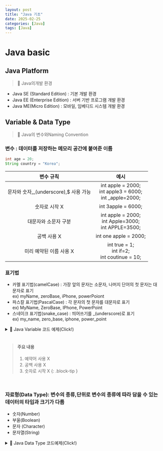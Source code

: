 ```yaml
---
layout: post
title: "Java 기초"
date: 2025-02-25
categories: [Java]
tags: [Java]
---
```


# Java basic

## Java Platform
> 📌 Java의개발 환경
- Java SE (Standard Edition) : 기본 개발 환경
- Java EE (Enterprise Edition) : 서버 기반 프로그램 개발 환경
- Java ME(Micro Edition) : 모바일, 임베디드 시스템 개발 환경


## Variable & Data Type

> 📌 Java의 변수와Naming Convention

### **변수** : 데이터를 저장하는 메모리 공간에 붙여준 이름
```java
int age = 20;
String country = "Korea";
```

|               변수 규칙               |      예시      |
|:------------------------------:|:--------------:|
| 문자와 숫자,\_(underscore),$ 사용 가능| int apple = 2000;<br>int apple3 = 6000;<br>int \_apple=2000;|
| 숫자로 시작 X | int 3apple = 6000;|
| 대문자와 소문자 구분 | int apple = 2000;<br>int Apple=3000;<br>int APPLE=3500;|
| 공백 사용 X | int one apple = 2000; |
| 미리 예약된 이름 사용 X | int true = 1;<br>int if=2;<br>int coutinue = 10;|

### **표기법** 
- 카멜 표기법(camelCase) : 가장 앞의 문자는 소문자, 나머지 단어의 첫 문자는 대문자로 표기<br> ex) myName, zeroBase, iPhone, powerPoiont
- 파스칼 표기법(PascalCase) : 각 문자의 첫 문자를 대문자로 표기<br> ex) MyName, ZeroBase, IPhone, PowerPoint
- 스네이크 표기법(snake_case) : 띄어쓰기를 \_(underscore)로 표기<br> ex) my\_name, zero\_base, iphone, power\_point



<details markdown="1">
<summary>📘 Java Variable 코드 예제(Click!)</summary>

```java
package variable.java_02_1;

public class Var1 {
    public static void main(String[] args) {

//      1. 변수 사용하기
        System.out.println("== 변수 사용하기 ==");
        int age = 10;
        System.out.println(age);

        String country = "korea";
        System.out.println(country);

//      2. 변수 이름 규칙
        System.out.println("== 변수 이름 규칙 ==");
//      2-1. 문자, 숫자, _(underscore), $ 사용 가능
        int apple = 2000;
        int apple3 = 2000;
        int _apple = 2000;
        int $apple = 2000;

        System.out.println($apple);
        System.out.println("$apple = " + $apple);

//      2-2. 숫자로 시작 X
//      int 3apple = 2000;

//      2-3. 대소문자 구분
        int apple5 = 1000;
        int Apple5 = 2000;

//      2-4. 공백 사용 X
        int one_apple = 1000;
        int oneApple = 1000;

//      2-5. 예약어 사용 X
//      예약어 예시 : true, false, if, switch, for, continue, break;


//      참고) 한글 사용 가능
        int 사과 = 1000;
        System.out.println("사과 = " + 사과);

//      3.표기법
//      3-1. 카멜 표기법 (camelCase)
//      변수, 함수
        int myAge = 10;
        int oneApplePrice = 1000;

//      3-2. 파스칼 표기법 (PascalCase)
//      클래스
        int MyAge = 10;
        int OneApplePrice = 1000;


//      참고) 스네이크 표기법 (snake_case)
//      사용 X
        int my_age = 10;
        int one_apple_price = 1000;

    }
}

```
</details>
<br>

> #### 주요 내용
>
> 1. 예약어 사용 X <br>
> 2. 공백 사용 X <br>
> 3. 숫자로 시작 X 
{: .block-tip }

<br>


### **자료형(Data Type)**: 변수의 종류,단위로 변수의 종류에 따라 담을 수 있는 데이터의 타입과 크기가 다름
- 숫자(Number)
- 부울(Boolean)
- 문자 (Character)
- 문자열(String)

<details markdown="1">
<summary>📘 Java Data Type 코드예제(Click!)</summary>
```java
package variable.java_02_2;

public class Var2 {
    public static void main(String[] args) {

//      1. 자료형 - 숫자
        System.out.println("== 숫자 ==");

//      1-1. 정수
        int intNum = 10;
        System.out.println("intNum = " + intNum);

        System.out.println(Integer.MIN_VALUE);
        System.out.println(Integer.MAX_VALUE);

        int intNum2 = Integer.MAX_VALUE;
        System.out.println("intNum2 = " + intNum2);
        int intNum3 = Integer.MAX_VALUE + 1;
        System.out.println("intNum3 = " + intNum3);
        long longNum = (long) Integer.MAX_VALUE + 1;
        System.out.println("longNum = " + longNum);


//      1-2. 실수
        float floatNum = 1.23f;
        double doubleNum = 1.23;
        System.out.println(Float.MAX_VALUE);
        System.out.println(Double.MAX_VALUE);


//      1-3. 2진수 / 8진수 / 16진수
        int numBase2 = 0b1100;
        System.out.println("numBase2 = " + numBase2);
        int numBase8 = 014;
        System.out.println("numBase8 = " + numBase8);
        int numBase16 = 0xC;
        System.out.println("numBase16 = " + numBase16);

        System.out.println("0b" + Integer.toBinaryString(numBase2));
        System.out.println("0" + Integer.toOctalString(numBase8));
        System.out.println("0x" + Integer.toHexString(numBase16));

//      2. 자료형 - 부울
        System.out.println("== 부울 ==");
        boolean isPass = true;
        System.out.println("isPass = " + isPass);
        boolean isOk = false;
        System.out.println("isOk = " + isOk);

//      3. 자료형 - 문자
        System.out.println("== 문자 ==");
        char keyFirst = 'a';
        System.out.println("keyFirst = " + keyFirst);
        char keyLast = 'z';
        System.out.println((int)keyFirst);
        System.out.println((int)keyLast);
    }
}

```
</details>

<br>
> #### 주요 내용
>
> 1. float의 경우 f를 뒤에 붙여줄 것 (ex. 1.23f) <br>
> 2. 2진수 → 0b, 8진수 → 0, 16진수 → 0x <br>
> 3. Integer.MIN_VALUE, MAX_VALUE <br>
> 4. Integer.toBinaryString,toOctalString,toHexString <br>
> 5. Type Casting
{: .block-tip }

<br><br>


### **문자열(String)**
- 문자들로 이루어진 집합
- String Method : equals, indexOf, replace, substring, toUpperCase

### **StringBuffer**
- 문자열을 자주 추가하거나 변경할 때 사용하는 자료형
```java
StringBuffer sb1 = new StringBuffer("Hello World!");
```
- StringBuffer Method : append, insert, substring

### **배열(Array)**
- 많은 수의 데이터를 담을 수 있는 자료형
```java
int[] myArray1 = {1,2,3,4,5};
char[] myAraay2 = {'a','b','c','d','e'};
```

<br>
<details markdown="1">
<summary>📘 Java String,Array 예제(Click!)</summary>
```java
package variable.java_02_3;

public class Var3 {
    public static void main(String[] args) {

//      1.자료형 - 문자열
        System.out.println("== 문자열 ==");
        String s1 = "Hello World!";
        System.out.println("s1 = " + s1);
        String s2 = "01234";
        System.out.println("s2 = " + s2);


//      1-1. equals
        String s3 = "Hi";
        String s4 = "Hi";
        System.out.println(s3.equals(s4));
        System.out.println(s3 == s4);
        String s5 = new String("Hi");
        System.out.println(s3.equals(s5));
        System.out.println(s3 == s5);

//      1-2. indexOf
        String s6 = "Hello! World!";
        System.out.println(s6.indexOf("!"));
        System.out.println(s6.indexOf("!", s6.indexOf("!") + 1));

//      1-3. replace
        String s7 = s6.replace("Hello", "Bye");
        System.out.println("s7 = " + s7);

//      1-4. subString
        System.out.println(s7.substring(0, 3));
        System.out.println(s7.substring(0, s7.indexOf("!") + 1));

//      1-5. toUpperCase
        System.out.println(s7.toUpperCase());

//      2. 자료형 - StringBuffer
        System.out.println("== StringBuffer ==");
        StringBuffer sb1 = new StringBuffer();
        sb1.append("01234");
        System.out.println("sb1 = " + sb1);
        sb1.append("56789");
        System.out.println("sb1 = " + sb1);

        String a = "01234";
        String b = "56789";
        String bak = a;
        System.out.println(a == bak);

        a += b;
        System.out.println(a);
        System.out.println(a == bak);


//      3. 자료형 - 배열
        System.out.println("== 배열 ==");
        int[] myArray1 = {1, 2, 3, 4, 5};
        System.out.println(myArray1[0]);
        System.out.println(myArray1[1]);
        System.out.println(myArray1[2]);
        System.out.println(myArray1[3]);
        System.out.println(myArray1[4]);

        char[] myArray2 = {'a', 'b', 'c', 'd', 'e'};
        System.out.println(myArray2[2]);

        String[] myArray3 = new String[3];
        myArray3[0] = "Hello";
        myArray3[1] = " ";
        myArray3[2] = "World!";
        System.out.println(myArray3[0] + myArray3[1] + myArray3[2]);
    }
}
```
</details>

<br>
> #### 주요 내용
> 1. equals와 == 의 차이 (equality, identity)<br>
> 2. indexOf, replace, subString, toUpperCase 등의 문자열 Method<br>
> 3. StringBuffer의 사용방식<br>
> 4. Array의 사용방식
{: .block-tip }


<br><br>
### **리스트(List)**
- 배열과 같이 여러 데이터를 담을 수 있는 자료형
- 추가로 여러가지 Method 제공
```java
ArrayList l1 = new ArrayList();
l1.add(1);
```
- 리스트 Method : add, get, size, remove, clear, sort, contains


### **맵(Map)**
- key,value 형태로 데이터를 저장하는 자료형
```java
HashMap<String,String>map = new HashMap<String,String>();
map.put("product","kiwi");
map.put("price","9000");
```
- Map Method : put, get, size, remove, containsKey


### **제네릭스(Generics)**
- 자료형을 명시적으로 지정
- 제한적일 수 있으나 안정성을 높여주고 형변환을 줄여줌
```java
ArrayList<String> l1 = new ArrayList<String>();
HashMap<String,Integer> map1 = new HashMap<String,Integer>();
```
<br>

<details markdown="1">
<summary>📘 Java List,Map 예제(Click!)</summary>
```java
package variable.java_02_4;

import java.util.ArrayList;
import java.util.Comparator;
import java.util.HashMap;

public class Var4 {
    public static void main(String[] args) {

//      1. 자료형 - 리스트
        System.out.println("== 리스트 ==");
        ArrayList l1 = new ArrayList();

//      1-1. add
        l1.add(1);
        l1.add("hello");
        l1.add(2);
        l1.add(3);
        l1.add(4);
        l1.add("world");
        System.out.println("l1 = " + l1);

        l1.add(0, 1);
        System.out.println("l1 = " + l1);

//      1-2. get
        System.out.println(l1.get(0));
        System.out.println(l1.get(3));


//      1-3. size
        System.out.println(l1.size());

//      1-4. remove
        System.out.println(l1.remove(0));
        System.out.println("l1 = " + l1);

        System.out.println(l1.remove(Integer.valueOf(2)));
        System.out.println("l1 = " + l1);

//      1-5. clear
        l1.clear();
        System.out.println("l1 = " + l1);

//      1-6. sort
        ArrayList l2 = new ArrayList();
        l2.add(5);
        l2.add(3);
        l2.add(4);
        System.out.println("l2 = " + l2);

        l2.sort(Comparator.naturalOrder());
        System.out.println("l2 = " + l2);
        l2.sort(Comparator.reverseOrder());
        System.out.println("l2 = " + l2);

//      1-7. contains
        System.out.println(l2.contains(1));
        System.out.println(l2.contains(3));

//      2. Maps
        System.out.println("== Maps ==");
        HashMap map = new HashMap();

//      2-1. put
        map.put("kiwi", 9000);
        map.put("apple", 10000);
        map.put("mango", 12000);
        System.out.println("map = " + map);

//      2-2. get
        System.out.println(map.get("mandarine"));
        System.out.println(map.get("kiwi"));

//      2-3. size
        System.out.println(map.size());

//      2-4. remove
        System.out.println(map.remove("kiwi"));
        System.out.println(map.remove("mandarine"));
        System.out.println(map.remove("map = " + map));

//      2-5. containsKey
        System.out.println(map.containsKey("apple"));
        System.out.println(map.containsKey("kiwi"));

//      3. Generics
        System.out.println("== Generics ==");
        ArrayList l3 = new ArrayList();
        l3.add(1);
        l3.add("hello");
        System.out.println("l3 = " + l3);

        ArrayList<String> l4 = new ArrayList<String>();
        l4.add("hello");
        System.out.println("l4 = " + l4);

        HashMap map1 = new HashMap();
        map1.put(123, "id");
        map1.put("appple", 10000);
        System.out.println("map1 = " + map1);
        
        HashMap<String, Integer> map2 = new HashMap<>();
//      map2.put(123, "id");
        map2.put("apple", 10000);
        System.out.println("map2 = " + map2);
    }
}

```
</details>


<br>
> #### 주요 내용
> 1. sort → Comparator.reverseOrder
> 2. contains → list.contains(찾을 값);
{: .block-tip }

<br><br>

## Operation

### **Term & Operator**
- 단항 연산자 : 항이 한 개 
```java
num++
```
- 이항 연산자 : 항이 두 개 
```java
1 + 1
```
- 삼항 연산자 : 항이 세 개 
```java
(3 > 1) ? 1 : 0
```
- 대입 연산자 : 우측의 데이터를 좌측의 변수에 대입 
```java
int num = 100;
```
- 부호 연산자 : 부호를 나타내는 연산자 
```java
+10, -10
```
- 산술 연산자 : +,-,\*,/,% 
```java
10 % 3
```
- 증가/감소 연산자 : 값을 1만큼 늘리거나(++), 1만큼 줄임(--) 
```java
num++, ++num, num--, --num
```
- 관계 연산자(>, <, >=, <=, ==, !=) : 두 항의 값 크기를 비교하며 결과 값은 true,false 
```java
10 > 9 // true
```
- 논리 연산자(&&, ||, !) : 논리식에 대해 참 거짓을 판단하며 결과값은 ture,false 
```java
(10 > 9) && (1 == 0)
```
- 복합 대입 연산자: 대입 연산자와 다른 연산자를 조합한 연산
```java
num1 += num2; // num1 = num1 + num2 
```
<br>
<details markdown="1">
<summary>📘 Java opration 예제(Click!)</summary>
```java
package variable.java_03_1;

public class Operation {
    public static void main(String[] args) {

//      1. 대입 연산, 부호 연산자
        int num = 100;
        num = +10;
        num = 10;
        num = -10;

//      2. 산술 연산자, 증가/감소 연산자
        System.out.println("== 산술 연산자, 증가/감소 연산자 ==");
        int numX = 10;
        int numY = 3;
        int result = 0;
        result = numX + numY;
        result = numX - numY;
        result = numX * numY;
        result = numX / numY;
        result = numX % numY;
        System.out.println("result = " + result);

        int numZ = 1;
        System.out.println(numZ++);
        System.out.println(numZ);

        numZ = 1;
        System.out.println(numZ--);
        System.out.println(numZ);

        numZ = 1;
        System.out.println(--numZ);
        System.out.println(numZ);

//      3. 관계 연산자
        System.out.println("== 관계 연산자 ==");
        int numA = 10;
        int numB = 9;

        System.out.println(numA > numB);
        System.out.println(numA < numB);
        System.out.println(numA == numB);
        System.out.println(numA != numB);


//      4. 논리 연산자
        System.out.println("== 논리 연산자 ==");
        System.out.println((10 > 9) && (1 == 0));
        System.out.println((10 > 9) || (1 == 0));

//      5. 복합 대입 연산자
        System.out.println("== 복합 대입 연산자 ==");
        int num1 = 10;
        int num2 = 5;
        num1 += num2;
        System.out.println("num1 = " + num1);
        num1 -= num2;
        num1 *= num2;

//      6. 삼항 연산자
        System.out.println("== 삼항 연산자 ==");
        int a = 100;
        String aResult = (a == 100) ? "yes" : "no";
        System.out.println("aResult = " + aResult);

    }
}

```
</details>
<br><br>

> #### 주요 내용
> 각 연산자의 사용법<br>
> Prifix,Postfix의 차이점 → 현재값의 증감시기의 반환 전/후로 나눠짐
{: .block-tip }
<br>

### **비트 연산자(Bitwise Operators)**
- 비트 단위의 연산 (2진법 - Binary)
| 연산자 | 설명 | 예제 (`a = 5 (0101)`, `b = 3 (0011)`) |
|:--------:|:-----------------:|:------------------:|
| `&` (AND) | 둘 다 1일 때만 1 | `a & b` → `0001` (1) |
| `|` (OR) | 하나라도 1이면 1 | `a | b` → `0111` (7) |
| `^` (XOR) | 다르면 1 | `a ^ b` → `0110` (6) |
| `~` (NOT) | 비트를 반전 (1 → 0, 0 → 1) | `~a` → `1111...1010` (-6, 2의 보수 표현) |
| `<<` (Left Shift) | 왼쪽으로 N비트 이동 | `a << 1` → `1010` (10) |
| `>>` (Right Shift) | 오른쪽으로 N비트 이동 (부호 유지) | `a >> 1` → `0010` (2) |
| `>>>` (Unsigned Right Shift) | 부호 비트 포함하여 이동 | `a >>> 1` → `0010` (2, 부호 고려 X) |

<br>
<details markdown="1">
<summary>📘 Java Bitwise Operators 예제 (Click!)</summary>
```java
package variable.java_03_2;

public class Operation2 {
    public static void main(String[] args) {

//      1. 비트 논리 연산자
        System.out.println("== 비트 논리 연산자 ==");
//      1-1. AND 연산자 (&)
        System.out.println("== & ==");
        int num1 = 5; // 0101
        int num2 = 3; // 0011
        int result = 0;

        result = num1 & num2; // 0001
        System.out.println("result = " + result);
        System.out.println(Integer.toBinaryString(num1));
        System.out.printf("%04d\n", Integer.parseInt(Integer.toBinaryString(num1)));
        System.out.printf("%04d\n", Integer.parseInt(Integer.toBinaryString(num2)));
        System.out.printf("%04d\n", Integer.parseInt(Integer.toBinaryString(result)));

//      1-2. OR 연산자 (|)
        System.out.println("== | ==");

        result = num1 | num2; // 0111
        System.out.println("result = " + result);
        System.out.printf("%04d\n", Integer.parseInt(Integer.toBinaryString(num1)));
        System.out.printf("%04d\n", Integer.parseInt(Integer.toBinaryString(num2)));
        System.out.printf("%04d\n", Integer.parseInt(Integer.toBinaryString(result)));

//      1-3. XOR 연산자 (^)
        System.out.println("== XOR ==");

        result = num1 ^ num2;
        System.out.println("result = " + result);
        System.out.printf("%04d\n", Integer.parseInt(Integer.toBinaryString(num1)));
        System.out.printf("%04d\n", Integer.parseInt(Integer.toBinaryString(num2)));
        System.out.printf("%04d\n", Integer.parseInt(Integer.toBinaryString(result)));

//      1-4. 반전 연산자 (~)
        System.out.println("== ~ ==");
        num1 = 5;

        result = ~num1;
        System.out.println("result = " + result);
        System.out.printf("%04d\n", Integer.parseInt(Integer.toBinaryString(num1)));
        System.out.printf("%s\n", Integer.toBinaryString(result));

//      2. 비트 이동 연산자
        System.out.println("== 비트 이동 연산자 ==");

//      2-1. <<  연산자
        int numA = 3;
        result = numA << 1;

        System.out.println("numA = " + numA);
        System.out.printf("%04d\n", Integer.parseInt(Integer.toBinaryString(numA)));
        System.out.printf("%04d\n", Integer.parseInt(Integer.toBinaryString(result)));

//      2-2. >> 연산자
        result = numA >> 1;
        System.out.println("result = " + result);
        System.out.printf("%04d\n", Integer.parseInt(Integer.toBinaryString(numA)));
        System.out.printf("%04d\n", Integer.parseInt(Integer.toBinaryString(result)));

//      2-3. >>> 연산자
        numA = -5;
        result = numA >> 1;
        System.out.printf("%s\n", Integer.toBinaryString(numA));
        System.out.printf("%s\n", Integer.toBinaryString(result));

        result = numA >>> 1;
        System.out.printf("%s\n", Integer.toBinaryString(numA));
        System.out.printf("%s\n", Integer.toBinaryString(result));
    }
}

```
</details>

<br><br>

> #### 주요 내용
> 논리 연산 (AND, OR, XOR, NOT) <br>
> 비트 이동 연산 (<<, >>, >>>) → Shift Operation<br>
{: .block-tip }
<br>

## 조건문(Conditional Statement)
### **if**
- 조건에 따라 무엇을 실행할지 판단하는 분기 구조
```java
if(조건문1) {
    조건문1을 만족할 때 실행
} else if(조건문2){
    조건문2를 만족할 때 실행
} else {
    그 외의 상황에서 실행
}
```
<br>

### **Switch**
- 입력 값에 따라 어떤 case를 실행할지 판단하는 분기 구조
```java
switch(입력값){
    case 입력값1:
        실행할 내용;
        break;
    case 입력값2:
        실행할 내용;
        break;
    ...
    default:
        실행할 내용;
        break;
}
```

<br>
<details markdown="1">
<summary>📘 Java Conditional Statements 예제(Click!)</summary>
```java
package conditional;

public class Main {
    public static void main(String[] args) {

//      1. 조건문 - if
        System.out.println("== if ==");
        int waterTemperature = 100;

        if(waterTemperature >= 100){
            System.out.println("물이 끓습니다.");
        } else {
            System.out.println("물을 끓이는 중입니다.");
        }

        int score = 90;
        char grade = 'A';

        if(score >= 90) {   // 조건이 true 일 때 else if는 실행하지 않는다.
            grade = 'A';
        } else if(score >= 80){
            grade = 'B';
        } else if(score >= 70){
            grade = 'C';
        } else {
            grade = 'D';
        }
        System.out.println("grade = " + grade);

//      2. 조건문 - switch
        System.out.println("== switch ==");
        String fruit = "apple2";

        switch(fruit){
            case "apple" :
                System.out.println(fruit + "은 500원 입니다.");
                break;
            case "blueberry" :
                System.out.println(fruit + "은 10000원 입니다.");
                break;
            default:
                System.out.println("해당 과일이 없습니다.");
                break;
        }

//      Q1. number의 값이 홀수인지 짝수인지 판단하는 코드를 작성하세요.
        int number = 5;
        if(number % 2 == 0){
            System.out.println("짝수 입니다.");
        } else {
            System.out.println("홀수 입니다.");
        }

//      Q2. 아래 주석은 위의 실습에서 진행한 score에 따라 grade를 출력하는 코드이다.
//        이를 switch 조건문 기반으로 바꿔보세요.
//        int score = 90;
//        char grade = 0;
//
//        if(score >= 90) {   // 조건이 true 일 때 else if는 실행하지 않는다.
//            grade = 'A';
//        } else if(score >= 80){
//            grade = 'B';
//        } else if(score >= 70){
//            grade = 'C';
//        } else {
//            grade = 'D';
//        }
//        System.out.println("grade = " + grade);

        score = 85;
        grade = 0;

        switch(score / 10){
            case 9:
                grade = 'A';
                break;
            case 8:
                grade = 'B';
                break;
            case 7:
                grade = 'C';
                break;
            default:
                grade = 'F';
                break;
        }
        System.out.println("grade = " + grade);
    }
}

```
</details>

<br><br>

> #### 주요 내용
> if와 switch문의 사용법<br>
{: .block-tip }
<br><br>

## 반복문(Loop Statement)

### **for**
- 주어진 횟수만큼 반복하여 실행하는 구조
```java
for(초기치;조건문;증가치;){
    반복하여 실행할 내용;
}
```

<br><br>

### **while**
- 조건문이 만족하는 동안 반복하여 실행하는 구조(while/do-while)
```java
while(조건문){
    반복하여 실행할 내용;
}

do{
    반복하여 실행할 내용;
}while(조건문);
```
<br>

<details markdown="1">
<summary>📘 Java Loop Statements(Click!) </summary>
```java
package loop;

public class Main {
    public static void main(String[] args) {

//       1. 반복문 - for
         System.out.println("== for ==");
//       1-1. 기본 사용 방법
         for (int i = 0; i < 5; i++) {
             System.out.println(i);
         }

         for(int i = 0; i < 5; i++){
             for(int j = 0; j < i + 1; j++){
                 System.out.print("*");
             }
             System.out.println();
         }

         System.out.println();
         for (int i =0; i < 5; i++){
             if(i == 2){
                 continue;
             }

             for(int j = 0; j < i + 1; j++){
                 System.out.print("*");
             }
             System.out.println();
         }


        System.out.println();
        for (int i =0; i < 5; i++){
            if(i == 2){
                break;
            }

            for(int j = 0; j < i + 1; j++){
                System.out.print("*");
            }
            System.out.println();
        }


//      1-2. for each
        System.out.println("== for each ==");
        int[] nums = {1, 2, 3, 4, 5};
        for (int i = 0; i < nums.length; i++) {
            System.out.println(nums[i]);
        }

        for(int num : nums){
            System.out.println(num);
        }


//      2. 반복문 - while
        System.out.println("== while ==");
//      2-1. while
        int i = 0;
        while (i < 5) {
            System.out.println(i++);
        }

        System.out.println();
        i = 0;
        while (i < 5) {
            if(i == 2){
                i++;
                continue;
            }

            System.out.println(i++);
        }


//      2-2. do-while
        System.out.println("== do-while ==");
        boolean knock = false;
        do{
            System.out.println("knock");
        } while(knock);


        System.out.println("== Q1 ==");
//      Q1. 아래와 같은 출력 결과를 반복문과 조건문을 이용하여 출력해보세요.
//      *
//      ***
//      *****
//      *******
        for(int j = 0; j < 8; j++){
            if(j % 2 == 0){
                continue;
            }

            for(int k = 0; k < j; k++){
                System.out.print("*");
            }
            System.out.println();
        }


        System.out.println("== Q2 ==");
//      Q2. 반복문을 실행할 때마다 물 온도를 1도씩 올리고 100도가 되면 종료한다.
//        추가로, 10도, 20도, ... 10도 간격으로 물 온도를 출력하시오.
        int waterTemperature = 0;

        while(waterTemperature < 100){
            waterTemperature++;

            if(waterTemperature % 10 == 0){
                System.out.println(waterTemperature + "도 입니다.");
            }
        }

    }
}

```
</details>
<br><br>

> #### 주요 내용
> 1. countinue, break의 사용법<br>
> 2. for, while, do-while의 사용법과 차이 <br>
{: .block-tip }
<br>


